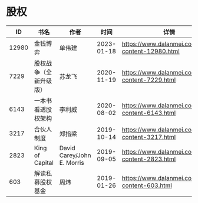# 股权

| ID | 书名 | 作者 | 时间 | 详情 | 下载页面 | EPUB下载链接 | MOBI下载链接 | AZW3下载链接 |
| --- | --- | --- | --- | --- | --- | --- | --- | --- |
| 12980 | 金钱博弈 | 单伟建 | 2023-01-18 | https://www.dalanmei.com/book-content-12980.html | https://www.dalanmei.com/download-book-12980.html | http://ct.dalanmei.com/f/31084289-771231016-f63b89 | http://ct.dalanmei.com/f/31084289-771246378-211840 | http://ct.dalanmei.com/f/31084289-771236202-ea4791 |
| 7229 | 股权战争（全新升级版） | 苏龙飞 | 2020-11-19 | https://www.dalanmei.com/book-content-7229.html | https://www.dalanmei.com/download-book-7229.html | http://ct.dalanmei.com/f/31084289-571532810-41613f | http://ct.dalanmei.com/f/31084289-571802329-8b50df | http://ct.dalanmei.com/f/31084289-572195128-7a78de |
| 6143 | 一本书看透股权架构 | 李利威 | 2020-08-02 | https://www.dalanmei.com/book-content-6143.html | https://www.dalanmei.com/download-book-6143.html | http://ct.dalanmei.com/f/31084289-571558519-f874e1 | http://ct.dalanmei.com/f/31084289-571918139-b3c421 | http://ct.dalanmei.com/f/31084289-572204013-01dbb6 |
| 3217 | 合伙人制度 | 郑指梁 | 2019-10-14 | https://www.dalanmei.com/book-content-3217.html | https://www.dalanmei.com/download-book-3217.html | http://ct.dalanmei.com/f/31084289-571558210-2dcea8 | http://ct.dalanmei.com/f/31084289-571916531-70af95 | http://ct.dalanmei.com/f/31084289-572074813-b43515 |
| 2823 | King of Capital | David Carey/John E. Morris  | 2019-09-05 | https://www.dalanmei.com/book-content-2823.html | https://www.dalanmei.com/download-book-2823.html | http://ct.dalanmei.com/f/31084289-571586779-d8853a | http://ct.dalanmei.com/f/31084289-571732510-869bd2 | http://ct.dalanmei.com/f/31084289-571844305-f8946c |
| 603 | 解读私募股权基金 | 周炜 | 2019-01-26 | https://www.dalanmei.com/book-content-603.html | https://www.dalanmei.com/download-book-603.html | http://ct.dalanmei.com/f/31084289-571453241-894cc6 | http://ct.dalanmei.com/f/31084289-571786981-e3a1c3 | http://ct.dalanmei.com/f/31084289-571886074-dbce94 |
